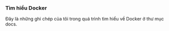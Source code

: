 ### Tìm hiểu Docker ###

Đây là những ghi chép của tôi trong quá trình tìm hiểu về Docker ở thư mục docs.